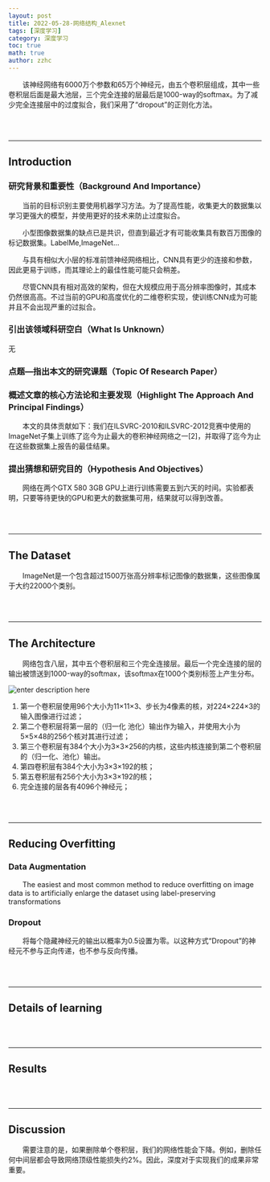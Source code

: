 ```yaml
---
layout: post
title: 2022-05-28-网络结构_Alexnet 
tags: [深度学习]
category: 深度学习
toc: true
math: true
author: zzhc
---
```


&emsp;&emsp;该神经网络有6000万个参数和65万个神经元，由五个卷积层组成，其中一些卷积层后面是最大池层，三个完全连接的层最后是1000-way的softmax。为了减少完全连接层中的过度拟合，我们采用了“dropout”的正则化方法。

<br>
<br>

***

## Introduction

### 研究背景和重要性（Background And Importance）

&emsp;&emsp;当前的目标识别主要使用机器学习方法。为了提高性能，收集更大的数据集以学习更强大的模型，并使用更好的技术来防止过度拟合。

&emsp;&emsp;小型图像数据集的缺点已是共识，但直到最近才有可能收集具有数百万图像的标记数据集。LabelMe,ImageNet...

&emsp;&emsp;与具有相似大小层的标准前馈神经网络相比，CNN具有更少的连接和参数，因此更易于训练，而其理论上的最佳性能可能只会稍差。 

&emsp;&emsp;尽管CNN具有相对高效的架构，但在大规模应用于高分辨率图像时，其成本仍然很高高。不过当前的GPU和高度优化的二维卷积实现，使训练CNN成为可能并且不会出现严重的过拟合。



### 引出该领域科研空白（What Is Unknown）

无

### 点题—指出本文的研究课题（Topic Of Research Paper）


### 概述文章的核心方法论和主要发现（Highlight The Approach And Principal Findings）
&emsp;&emsp;本文的具体贡献如下：我们在ILSVRC-2010和ILSVRC-2012竞赛中使用的ImageNet子集上训练了迄今为止最大的卷积神经网络之一[2]，并取得了迄今为止在这些数据集上报告的最佳结果。

### 提出猜想和研究目的（Hypothesis And Objectives）
&emsp;&emsp;网络在两个GTX 580 3GB GPU上进行训练需要五到六天的时间。实验都表明，只要等待更快的GPU和更大的数据集可用，结果就可以得到改善。 


<br>
<br>

***

## The Dataset

&emsp;&emsp;ImageNet是一个包含超过1500万张高分辨率标记图像的数据集，这些图像属于大约22000个类别。



<br>
<br>

***

## The Architecture
&emsp;&emsp;网络包含八层，其中五个卷积层和三个完全连接层。最后一个完全连接的层的输出被馈送到1000-way的softmax，该softmax在1000个类别标签上产生分布。

![enter description here](http://img.zzhc321.xyz/blog/1653707190487.png)

 1. 第一个卷积层使用96个大小为11×11×3、步长为4像素的核，对224×224×3的输入图像进行过滤；
 2. 第二个卷积层将第一层的（归一化 池化）输出作为输入，并使用大小为5×5×48的256个核对其进行过滤；
 3. 第三个卷积层有384个大小为3×3×256的内核，这些内核连接到第二个卷积层的（归一化、池化）输出。
 4. 第四卷积层有384个大小为3×3×192的核；
 5. 第五卷积层有256个大小为3×3×192的核；
 6. 完全连接的层各有4096个神经元；





<br>
<br>

***

## Reducing Overfitting

### Data Augmentation
&emsp;&emsp;The easiest and most common method to reduce overfitting on image data is to artificially enlarge
the dataset using label-preserving transformations

### Dropout

&emsp;&emsp;将每个隐藏神经元的输出以概率为0.5设置为零。以这种方式“Dropout”的神经元不参与正向传递，也不参与反向传播。




<br>
<br>

***

## Details of learning



<br>
<br>

***

## Results


<br>
<br>

***

## Discussion


&emsp;&emsp;需要注意的是，如果删除单个卷积层，我们的网络性能会下降。例如，删除任何中间层都会导致网络顶级性能损失约2%。因此，深度对于实现我们的成果非常重要。 